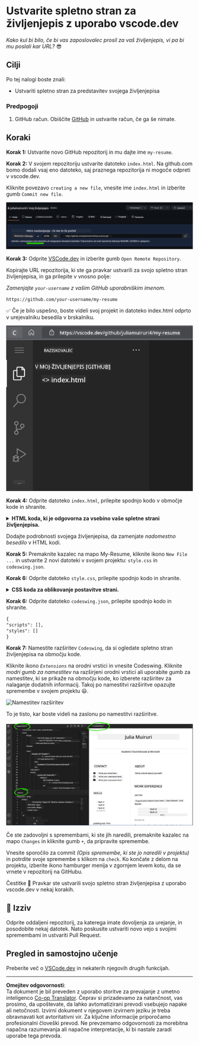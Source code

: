 <!--
CO_OP_TRANSLATOR_METADATA:
{
  "original_hash": "2fcb983b8dbadadb1bc2e97f8c12dac5",
  "translation_date": "2025-08-27T22:54:48+00:00",
  "source_file": "8-code-editor/1-using-a-code-editor/assignment.md",
  "language_code": "sl"
}
-->
# Ustvarite spletno stran za življenjepis z uporabo vscode.dev

_Kako kul bi bilo, če bi vas zaposlovalec prosil za vaš življenjepis, vi pa bi mu poslali kar URL?_ 😎

## Cilji

Po tej nalogi boste znali:

- Ustvariti spletno stran za predstavitev svojega življenjepisa

### Predpogoji

1. GitHub račun. Obiščite [GitHub](https://github.com/) in ustvarite račun, če ga še nimate.

## Koraki

**Korak 1:** Ustvarite novo GitHub repozitorij in mu dajte ime `my-resume`.

**Korak 2:** V svojem repozitoriju ustvarite datoteko `index.html`. Na github.com bomo dodali vsaj eno datoteko, saj praznega repozitorija ni mogoče odpreti v vscode.dev.

Kliknite povezavo `creating a new file`, vnesite ime `index.html` in izberite gumb `Commit new file`.

![Ustvarite novo datoteko na github.com](../../../../translated_images/new-file-github.com.c886796d800e8056561829a181be1382c5303da9d902d8b2dd82b68a4806e21f.sl.png)

**Korak 3:** Odprite [VSCode.dev](https://vscode.dev) in izberite gumb `Open Remote Repository`.

Kopirajte URL repozitorija, ki ste ga pravkar ustvarili za svojo spletno stran življenjepisa, in ga prilepite v vnosno polje:

_Zamenjajte `your-username` z vašim GitHub uporabniškim imenom._

```
https://github.com/your-username/my-resume
```

✅ Če je bilo uspešno, boste videli svoj projekt in datoteko index.html odprto v urejevalniku besedila v brskalniku.

![Ustvarite novo datoteko](../../../../translated_images/project-on-vscode.dev.e79815a9a95ee7feac72ebe5c941c91279716be37c575dbdbf2f43bea2c7d8b6.sl.png)

**Korak 4:** Odprite datoteko `index.html`, prilepite spodnjo kodo v območje kode in shranite.

<details>
    <summary><b>HTML koda, ki je odgovorna za vsebino vaše spletne strani življenjepisa.</b></summary>
    
        <html>

            <head>
                <link href="style.css" rel="stylesheet">
                <link rel="stylesheet" href="https://cdnjs.cloudflare.com/ajax/libs/font-awesome/5.15.4/css/all.min.css">
                <title>Vaše ime gre sem!</title>
            </head>
            <body>
                <header id="header">
                    <!-- glava življenjepisa z vašim imenom in nazivom -->
                    <h1>Vaše ime gre sem!</h1>
                    <hr>
                    Vaša vloga!
                    <hr>
                </header>
                <main>
                    <article id="mainLeft">
                        <section>
                            <h2>KONTAKT</h2>
                            <!-- kontaktni podatki, vključno s socialnimi omrežji -->
                            <p>
                                <i class="fa fa-envelope" aria-hidden="true"></i>
                                <a href="mailto:username@domain.top-level domain">Vnesite svoj e-poštni naslov tukaj</a>
                            </p>
                            <p>
                                <i class="fab fa-github" aria-hidden="true"></i>
                                <a href="github.com/yourGitHubUsername">Vnesite svoje uporabniško ime tukaj!</a>
                            </p>
                            <p>
                                <i class="fab fa-linkedin" aria-hidden="true"></i>
                                <a href="linkedin.com/yourLinkedInUsername">Vnesite svoje uporabniško ime tukaj!</a>
                            </p>
                        </section>
                        <section>
                            <h2>SPRETNOSTI</h2>
                            <!-- vaše spretnosti -->
                            <ul>
                                <li>Spretnost 1!</li>
                                <li>Spretnost 2!</li>
                                <li>Spretnost 3!</li>
                                <li>Spretnost 4!</li>
                            </ul>
                        </section>
                        <section>
                            <h2>IZOBRAZBA</h2>
                            <!-- vaša izobrazba -->
                            <h3>Vnesite svoj študij tukaj!</h3>
                            <p>
                                Vnesite svojo izobraževalno ustanovo tukaj!
                            </p>
                            <p>
                                Začetek - Konec
                            </p>
                        </section>            
                    </article>
                    <article id="mainRight">
                        <section>
                            <h2>O MENI</h2>
                            <!-- o vas -->
                            <p>Vnesite nekaj o sebi!</p>
                        </section>
                        <section>
                            <h2>DELOVNE IZKUŠNJE</h2>
                            <!-- vaše delovne izkušnje -->
                            <h3>Delovno mesto</h3>
                            <p>
                                Ime organizacije gre sem | Začetni mesec – Končni mesec
                            </p>
                            <ul>
                                    <li>Naloga 1 - Napišite, kaj ste počeli!</li>
                                    <li>Naloga 2 - Napišite, kaj ste počeli!</li>
                                    <li>Napišite rezultate/vpliv vašega prispevka</li>
                                    
                            </ul>
                            <h3>Delovno mesto 2</h3>
                            <p>
                                Ime organizacije gre sem | Začetni mesec – Končni mesec
                            </p>
                            <ul>
                                    <li>Naloga 1 - Napišite, kaj ste počeli!</li>
                                    <li>Naloga 2 - Napišite, kaj ste počeli!</li>
                                    <li>Napišite rezultate/vpliv vašega prispevka</li>
                                    
                            </ul>
                        </section>
                    </article>
                </main>
            </body>
        </html>
</details>

Dodajte podrobnosti svojega življenjepisa, da zamenjate _nadomestno besedilo_ v HTML kodi.

**Korak 5:** Premaknite kazalec na mapo My-Resume, kliknite ikono `New File ...` in ustvarite 2 novi datoteki v svojem projektu: `style.css` in `codeswing.json`.

**Korak 6:** Odprite datoteko `style.css`, prilepite spodnjo kodo in shranite.

<details>
        <summary><b>CSS koda za oblikovanje postavitve strani.</b></summary>
            
            body {
                font-family: 'Segoe UI', Tahoma, Geneva, Verdana, sans-serif;
                font-size: 16px;
                max-width: 960px;
                margin: auto;
            }
            h1 {
                font-size: 3em;
                letter-spacing: .6em;
                padding-top: 1em;
                padding-bottom: 1em;
            }

            h2 {
                font-size: 1.5em;
                padding-bottom: 1em;
            }

            h3 {
                font-size: 1em;
                padding-bottom: 1em;
            }
            main { 
                display: grid;
                grid-template-columns: 40% 60%;
                margin-top: 3em;
            }
            header {
                text-align: center;
                margin: auto 2em;
            }

            section {
                margin: auto 1em 4em 2em;
            }

            i {
                margin-right: .5em;
            }

            p {
                margin: .2em auto
            }

            hr {
                border: none;
                background-color: lightgray;
                height: 1px;
            }

            h1, h2, h3 {
                font-weight: 100;
                margin-bottom: 0;
            }
            #mainLeft {
                border-right: 1px solid lightgray;
            }
            
</details>

**Korak 6:** Odprite datoteko `codeswing.json`, prilepite spodnjo kodo in shranite.

    {
    "scripts": [],
    "styles": []
    }

**Korak 7:** Namestite razširitev `Codeswing`, da si ogledate spletno stran življenjepisa na območju kode.

Kliknite ikono _`Extensions`_ na orodni vrstici in vnesite Codeswing. Kliknite _modri gumb za namestitev_ na razširjeni orodni vrstici ali uporabite gumb za namestitev, ki se prikaže na območju kode, ko izberete razširitev za nalaganje dodatnih informacij. Takoj po namestitvi razširitve opazujte spremembe v svojem projektu 😃.

![Namestitev razširitev](../../../../8-code-editor/images/install-extension.gif)

To je tisto, kar boste videli na zaslonu po namestitvi razširitve.

![Razširitev Codeswing v akciji](../../../../translated_images/after-codeswing-extension-pb.0ebddddcf73b550994947a9084e35e2836c713ae13839d49628e3c764c1cfe83.sl.png)

Če ste zadovoljni s spremembami, ki ste jih naredili, premaknite kazalec na mapo `Changes` in kliknite gumb `+`, da pripravite spremembe.

Vnesite sporočilo za commit _(Opis spremembe, ki ste jo naredili v projektu)_ in potrdite svoje spremembe s klikom na `check`. Ko končate z delom na projektu, izberite ikono hamburger menija v zgornjem levem kotu, da se vrnete v repozitorij na GitHubu.

Čestitke 🎉 Pravkar ste ustvarili svojo spletno stran življenjepisa z uporabo vscode.dev v nekaj korakih.

## 🚀 Izziv

Odprite oddaljeni repozitorij, za katerega imate dovoljenja za urejanje, in posodobite nekaj datotek. Nato poskusite ustvariti novo vejo s svojimi spremembami in ustvariti Pull Request.

## Pregled in samostojno učenje

Preberite več o [VSCode.dev](https://code.visualstudio.com/docs/editor/vscode-web?WT.mc_id=academic-0000-alfredodeza) in nekaterih njegovih drugih funkcijah.

---

**Omejitev odgovornosti**:  
Ta dokument je bil preveden z uporabo storitve za prevajanje z umetno inteligenco [Co-op Translator](https://github.com/Azure/co-op-translator). Čeprav si prizadevamo za natančnost, vas prosimo, da upoštevate, da lahko avtomatizirani prevodi vsebujejo napake ali netočnosti. Izvirni dokument v njegovem izvirnem jeziku je treba obravnavati kot avtoritativni vir. Za ključne informacije priporočamo profesionalni človeški prevod. Ne prevzemamo odgovornosti za morebitna napačna razumevanja ali napačne interpretacije, ki bi nastale zaradi uporabe tega prevoda.